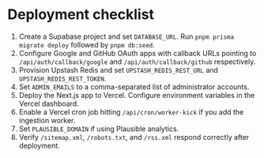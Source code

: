 # Deployment checklist

1. Create a Supabase project and set `DATABASE_URL`. Run `pnpm prisma migrate deploy` followed by `pnpm db:seed`.
2. Configure Google and GitHub OAuth apps with callback URLs pointing to `/api/auth/callback/google` and `/api/auth/callback/github` respectively.
3. Provision Upstash Redis and set `UPSTASH_REDIS_REST_URL` and `UPSTASH_REDIS_REST_TOKEN`.
4. Set `ADMIN_EMAILS` to a comma-separated list of administrator accounts.
5. Deploy the Next.js app to Vercel. Configure environment variables in the Vercel dashboard.
6. Enable a Vercel cron job hitting `/api/cron/worker-kick` if you add the ingestion worker.
7. Set `PLAUSIBLE_DOMAIN` if using Plausible analytics.
8. Verify `/sitemap.xml`, `/robots.txt`, and `/rss.xml` respond correctly after deployment.
